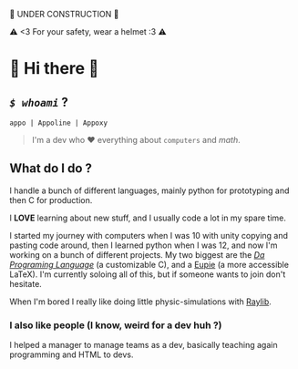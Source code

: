 🚧 UNDER CONSTRUCTION 🚧

⚠️ <3 For your safety, wear a helmet :3 ⚠️

# 💜 Hi there 👋

## _`$ whoami`_ ?

```
appo | Appoline | Appoxy
```

> I'm a dev who ❤️ everything about `computers` and $math$.

## What do I do ?

I handle a bunch of different languages, mainly python for prototyping and then
C for production.

I **LOVE** learning about new stuff, and I usually code a lot in my spare time.

I started my journey with computers when I was 10 with unity copying and pasting code around,
then I learned python when I was 12, and now I'm working on a bunch of different projects.
My two biggest are the [_Da Programing Language_](https://github.com/TheDaProject) (a customizable C), and
a [Eupie](https://github.com/TheEupieProject) (a more accessible LaTeX). I'm currently soloing all of this,
but if someone wants to join don't hesitate.

When I'm bored I really like doing little physic-simulations with [Raylib](https://github.com/raysan5/raylib).

### I also like people (I know, weird for a dev huh ?)

I helped a manager to manage teams as a dev, basically teaching again programming and HTML to devs.


